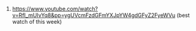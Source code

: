 1. https://www.youtube.com/watch?v=RfI_mUIvYq8&pp=ygUVcmFzdGFmYXJpYW4gdGFyZ2FyeWVu (best watch of this week)
